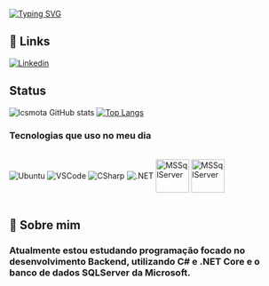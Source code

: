 [![Typing SVG](https://readme-typing-svg.herokuapp.com/?color=00bfbf&size=35&center=true&vCenter=true&width=1000&lines=👋+Olá!+Meu+nome+é+Lucas;Seja+bem+vindo!+:%29+👋)](https://git.io/typing-svg)
##

## 🔗 Links
[![Linkedin](https://img.shields.io/badge/LinkedIn-0077B5?style=for-the-badge&logo=linkedin&logoColor=white)](https://www.linkedin.com/in/lcsmota)

## Status
![lcsmota GitHub stats](https://github-readme-stats.vercel.app/api?username=lcsmota&show_icons=true&theme=tokyonight)
[![Top Langs](https://github-readme-stats.vercel.app/api/top-langs/?username=lcsmota&layout=compact)](https://github.com/anuraghazra/github-readme-stats)


### Tecnologias que uso no meu dia
<div style="display: inline_block"><br/>
  <img align="center" alt="Ubuntu" src="https://img.shields.io/badge/Ubuntu-E95420?style=for-the-badge&logo=ubuntu&logoColor=white">
  <img align="center" alt="VSCode" src="https://img.shields.io/badge/Visual_Studio_Code-0078D4?style=for-the-badge&logo=visual%20studio%20code&logoColor=white"> 
  <img align="center" alt="CSharp" src="https://img.shields.io/badge/C%23-239120?style=for-the-badge&logo=c-sharp&logoColor=white">
  <img align="center" alt=".NET" src="https://img.shields.io/badge/.NET-5C2D91?style=for-the-badge&logo=.net&logoColor=white">
  <img align="center" alt="MSSqlServer" high="70" width="60" src="https://cdn.jsdelivr.net/gh/devicons/devicon/icons/microsoftsqlserver/microsoftsqlserver-plain-wordmark.svg">
  <img align="center" alt="MSSqlServer" high="70" width="60" src="https://cdn.jsdelivr.net/gh/devicons/devicon/icons/git/git-plain-wordmark.svg">      
</div><br/>

## 🚀 Sobre mim
### Atualmente estou estudando programação focado no desenvolvimento Backend, utilizando C# e .NET Core e o banco de dados SQLServer da Microsoft.

